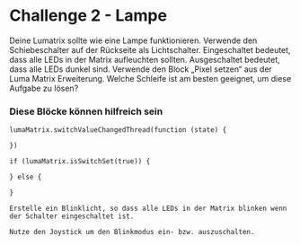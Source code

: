 # Challenge 2 - Lampe

Deine Lumatrix sollte wie eine Lampe funktionieren. Verwende den Schiebeschalter auf der Rückseite als Lichtschalter. Eingeschaltet bedeutet, dass alle LEDs in der Matrix aufleuchten sollten. Ausgeschaltet bedeutet, dass alle LEDs dunkel sind. Verwende den Block „Pixel setzen“ aus der Luma Matrix Erweiterung. Welche Schleife ist am besten geeignet, um diese Aufgabe zu lösen?

<!-- ```admonish tip
Diese Blöcke können hilfreich sein
``` -->

### Diese Blöcke können hilfreich sein

```blocks
lumaMatrix.switchValueChangedThread(function (state) {
	
})

if (lumaMatrix.isSwitchSet(true)) {
	
} else {
	
}
```

```admonish tip title="Erweiterung 1" collapsible=true
Erstelle ein Blinklicht, so dass alle LEDs in der Matrix blinken wenn der Schalter eingeschaltet ist. 
```

```admonish tip title="Erweiterung 2" collapsible=true
Nutze den Joystick um den Blinkmodus ein- bzw. auszuschalten. 
```




<script src="../assets/js/gh-pages-embed.js"></script><script>makeCodeRender("https://makecode.microbit.org/", "ines-hpmm/pxt-luma-matrix");</script>
